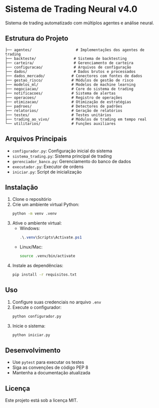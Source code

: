 # Sistema de Trading Neural v4.0

Sistema de trading automatizado com múltiplos agentes e análise neural.

## Estrutura do Projeto

```
├── agentes/                    # Implementações dos agentes de trading
├── backteste/                 # Sistema de backtesting
├── carteira/                  # Gerenciamento de carteira
├── configuracao/              # Arquivos de configuração
├── dados/                     # Dados brutos e processados
├── dados_mercado/            # Conectores com fontes de dados
├── gestao_risco/             # Módulos de gestão de risco
├── modelos_ml/               # Modelos de machine learning
├── negociacao/               # Core do sistema de trading
├── notificacoes/             # Sistema de alertas
├── operacoes/                # Registro de operações
├── otimizacao/               # Otimização de estratégias
├── padroes/                  # Detectores de padrões
├── relatorios/               # Geração de relatórios
├── testes/                   # Testes unitários
├── trading_ao_vivo/          # Módulos de trading em tempo real
└── utilitarios/              # Funções auxiliares
```

## Arquivos Principais

- `configurador.py`: Configuração inicial do sistema
- `sistema_trading.py`: Sistema principal de trading
- `gerenciador_banco.py`: Gerenciamento do banco de dados
- `executador.py`: Executor de ordens
- `iniciar.py`: Script de inicialização

## Instalação

1. Clone o repositório
2. Crie um ambiente virtual Python:
   ```bash
   python -m venv .venv
   ```
3. Ative o ambiente virtual:
   - Windows:
     ```powershell
     .\.venv\Scripts\Activate.ps1
     ```
   - Linux/Mac:
     ```bash
     source .venv/bin/activate
     ```
4. Instale as dependências:
   ```bash
   pip install -r requisitos.txt
   ```

## Uso

1. Configure suas credenciais no arquivo `.env`
2. Execute o configurador:
   ```bash
   python configurador.py
   ```
3. Inicie o sistema:
   ```bash
   python iniciar.py
   ```

## Desenvolvimento

- Use `pytest` para executar os testes
- Siga as convenções de código PEP 8
- Mantenha a documentação atualizada

## Licença

Este projeto está sob a licença MIT.